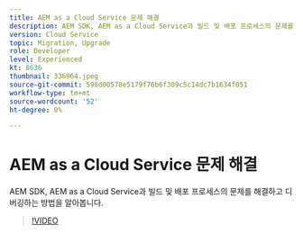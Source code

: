 ```yaml
---
title: AEM as a Cloud Service 문제 해결
description: AEM SDK, AEM as a Cloud Service과 빌드 및 배포 프로세스의 문제를 해결하고 디버깅하는 방법을 알아봅니다.
version: Cloud Service
topic: Migration, Upgrade
role: Developer
level: Experienced
kt: 8636
thumbnail: 336964.jpeg
source-git-commit: 598d00578e5179f76b6f309c5c14dc7b1634f051
workflow-type: tm+mt
source-wordcount: '52'
ht-degree: 0%

---
```



# AEM as a Cloud Service 문제 해결

AEM SDK, AEM as a Cloud Service과 빌드 및 배포 프로세스의 문제를 해결하고 디버깅하는 방법을 알아봅니다.

>[!VIDEO](https://video.tv.adobe.com/v/336964/?quality=12&learn=on)
